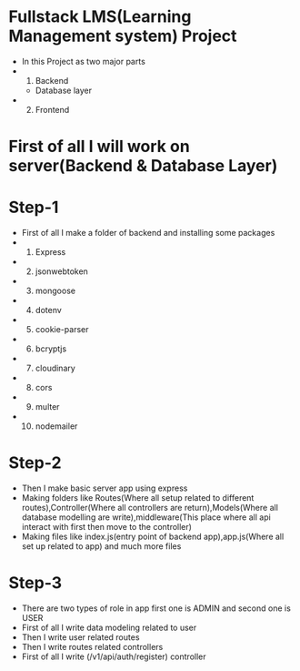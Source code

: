 # Fullstack LMS(Learning Management system) Project
 - In this Project as two major parts 
  - 1. Backend
    - Database layer
  - 2. Frontend 

# First of all I will work on server(Backend & Database Layer)
 # Step-1
 - First of all I make a folder of backend and installing some packages
  - 1. Express
  - 2. jsonwebtoken
  - 3. mongoose 
  - 4. dotenv
  - 5. cookie-parser
  - 6. bcryptjs
  - 7. cloudinary
  - 8. cors
  - 9. multer 
  - 10. nodemailer
# Step-2
  - Then I make basic server app using express
  - Making folders like Routes(Where all setup related to different routes),Controller(Where all controllers are return),Models(Where all database modelling are write),middleware(This place where all api interact with first then move to the controller)
  - Making files like index.js(entry point of backend app),app.js(Where all set up related to app) and much more files

# Step-3
 - There are two types of role in app first one is ADMIN and second one is USER
  - First of all I write data modeling related to user
  - Then I write user related routes
  - Then I write routes related controllers
   - First of all I write (/v1/api/auth/register) controller
    